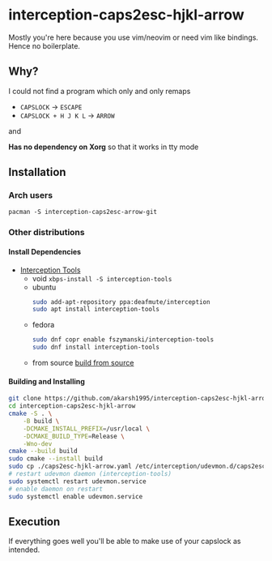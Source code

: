 # interception-caps2esc-hjkl-arrow

Mostly you're here because you use vim/neovim or need vim like bindings. Hence no boilerplate.

## Why?

I could not find a program which only and only remaps  
- `CAPSLOCK` -> `ESCAPE`
- `CAPSLOCK + H J K L` -> `ARROW`

and 

**Has no dependency on Xorg** so that it works in tty mode


## Installation

### Arch users

`pacman -S interception-caps2esc-arrow-git`


### Other distributions

#### Install Dependencies

- [Interception Tools](https://gitlab.com/interception/linux/tools)  
    - void `xbps-install -S interception-tools`
    - ubuntu
        ```sh
        sudo add-apt-repository ppa:deafmute/interception
        sudo apt install interception-tools
        ```
    - fedora
        ```sh
        sudo dnf copr enable fszymanski/interception-tools
        sudo dnf install interception-tools
        ```
    - from source [build from source](https://gitlab.com/interception/linux/tools#building)

#### Building and Installing

```sh
git clone https://github.com/akarsh1995/interception-caps2esc-hjkl-arrow
cd interception-caps2esc-hjkl-arrow
cmake -S . \
    -B build \
    -DCMAKE_INSTALL_PREFIX=/usr/local \
    -DCMAKE_BUILD_TYPE=Release \
    -Wno-dev
cmake --build build
sudo cmake --install build
sudo cp ./caps2esc-hjkl-arrow.yaml /etc/interception/udevmon.d/caps2esc-hjkl-arrow.yaml
# restart udevmon daemon (interception-tools)
sudo systemctl restart udevmon.service
# enable daemon on restart
sudo systemctl enable udevmon.service
```

## Execution

If everything goes well you'll be able to make use of your capslock as intended.
